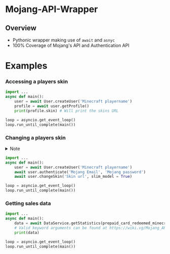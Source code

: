 # Mojang-API-Wrapper
## Overview
* Pythonic wrapper making use of `await` and `asnyc`
* 100% Coverage of Mojang's API and Authentication API

# Examples
### Accessing a players skin
```python
import ...
async def main():
    user = await User.createUser('Minecraft playername')
    profile = await user.getProfile()
    print(profile.skin) # Will print the skins URL

loop = asyncio.get_event_loop()
loop.run_until_complete(main())
```


### Changing a players skin
<details><summary>Note</summary>
<p>
Please note that Mojang's API may not trust your IP. To check if this is the case run the following code:

```python
import ...
async def main():
    user = await User.createUser('Minecraft playername')
    await user.authenticate('Mojang Email', 'Mojang password')
    await user.checkForSecurityQuestions() 
    # Will raise an error if untrusted
```

If your IP is untrusted you can complete security challenges to become trusted (I believe you only need to do this once). To get the security questions your Mojang account will need them active (refer to https://help.minecraft.net/hc/en-us/articles/360034686852-Resetting-Security-Questions). After which run `questions = await user.getSecurityQuestions()` to get the questions, and then `await user.sendSecurityAnswers(answers)` with the answers in the form refered to in the API's documentation (https://wiki.vg/Mojang_API#Send_back_the_answers).
</p>
</details>

```python
import ...
async def main():
    user = await User.createUser('Minecraft playername')
    await user.authenticate('Mojang Email', 'Mojang password')
    await user.changeSkin('Skin url', slim_model = True)

loop = asyncio.get_event_loop()
loop.run_until_complete(main())
```

### Getting sales data
```python
import ...
async def main():
    data = await DataService.getStatistics(prepaid_card_redeemed_minecraft=True)
    # Valid keyword arguments can be found at https://wiki.vg/Mojang_API#Payload_4
    print(data)

loop = asyncio.get_event_loop()
loop.run_until_complete(main())
```
